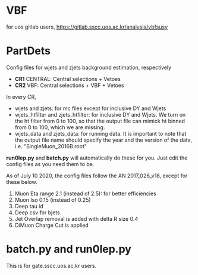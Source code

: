 # VBF
for uos gitlab users, 
https://gitlab.sscc.uos.ac.kr/analysis/vbfsusy

# PartDets
Config files for wjets and zjets background estimation, respectively
- **CR1** CENTRAL: Central selections + Vetoes
- **CR2** VBF: Central selections + VBF + Vetoes

In every CR,

- wjets and zjets: for mc files except for inclusive DY and Wjets
- wjets_htfilter and zjets_htfilter: for inclusive DY and Wjets. We turn on the ht filter from 0 to 100, so that the output file can mimick ht binned from 0 to 100, which we are missing.
- wjets_data and zjets_data: for running data. It is important to note that the output file name should specify the year and the version of the data, i.e. "SingleMuon_2016B.root" 

**run0lep.py** and **batch.py** will automatically do these for you. Just edit the config files as you need them to be.


As of July 10 2020, the config files follow the AN 2017_026_v18, except for these below.
1. Muon Eta range 2.1 (instead of 2.5): for better efficiencies
2. Muon Iso 0.15 (instead of 0.25)
3. Deep tau id  
4. Deep csv for bjets
5. Jet Overlap removal is added with delta R size 0.4
6. DiMuon Charge Cut is applied


# batch.py and run0lep.py
This is for gate.sscc.uos.ac.kr users.


